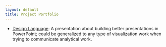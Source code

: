 ```yaml
---
layout: default
title: Project Portfolio
---
```


* [Design Language](/design_language): A presentation about building better presentations in PowerPoint; could be generalized to any type of visualization work when trying to communicate analytical work. 
